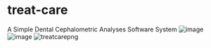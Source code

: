 # treat-care
A Simple Dental Cephalometric Analyses Software System
![image](https://user-images.githubusercontent.com/42801488/132096933-496ffee7-91c7-43ae-955a-f8b8d7ca7065.png)
![image](https://user-images.githubusercontent.com/42801488/132096965-9b1fb1e1-3bbe-4372-a2b3-13c81e013e09.png)
![treatcarepng](https://user-images.githubusercontent.com/52428376/137355899-0e320384-e95a-4e7b-a645-b57ef118d9e9.png)
